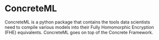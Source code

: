 # ConcreteML

ConcreteML is a python package that contains the tools data scientists need to compile various models into their Fully Homomorphic Encryption (FHE) equivalents. ConcreteML goes on top of the Concrete Framework.
